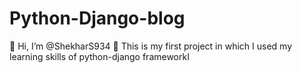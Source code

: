 # Python-Django-blog

👋 Hi, I’m @ShekharS934
👀 This is my first project in which I used my learning skills of python-django frameworkI
